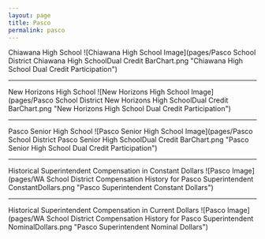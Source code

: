 ```yaml
---
layout: page
title: Pasco
permalink: pasco
---
```



Chiawana High School
![Chiawana High School Image](pages/Pasco School District Chiawana High SchoolDual Credit BarChart.png "Chiawana High School Dual Credit Participation")

___

New Horizons High School
![New Horizons High School Image](pages/Pasco School District New Horizons High SchoolDual Credit BarChart.png "New Horizons High School Dual Credit Participation")

___

Pasco Senior High School
![Pasco Senior High School Image](pages/Pasco School District Pasco Senior High SchoolDual Credit BarChart.png "Pasco Senior High School Dual Credit Participation")

___

Historical Superintendent Compensation in Constant Dollars
![Pasco Image](pages/WA School District Compensation History for Pasco Superintendent ConstantDollars.png "Pasco Superintendent Constant Dollars")

___

Historical Superintendent Compensation in Current Dollars
![Pasco Image](pages/WA School District Compensation History for Pasco Superintendent NominalDollars.png "Pasco Superintendent Nominal Dollars")
